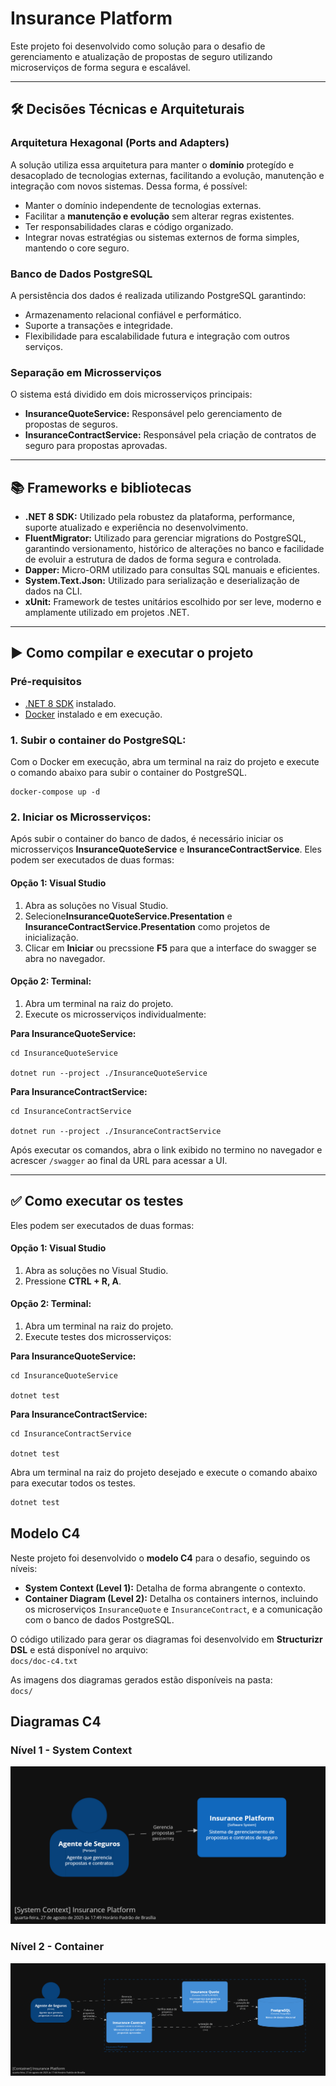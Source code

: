 # Insurance Platform

Este projeto foi desenvolvido como solução para o desafio de gerenciamento e atualização de propostas de seguro utilizando microserviços de forma segura e escalável.

---

## 🛠️ Decisões Técnicas e Arquiteturais

### Arquitetura Hexagonal (Ports and Adapters) 
A solução utiliza essa arquitetura para manter o **domínio** protegído e desacoplado de tecnologias externas, facilitando a evolução, manutenção e integração com novos sistemas. Dessa forma, é possível:
-   Manter o domínio independente de tecnologias externas.
-   Facilitar a **manutenção e evolução** sem alterar regras existentes.
-   Ter responsabilidades claras e código organizado.
-   Integrar novas estratégias ou sistemas externos de forma simples, mantendo o core seguro.

### Banco de Dados PostgreSQL
A persistência dos dados é realizada utilizando PostgreSQL garantindo:
- Armazenamento relacional confiável e performático.
- Suporte a transações e integridade.
- Flexibilidade para escalabilidade futura e integração com outros serviços.

### Separação em Microsserviços
O sistema está dividido em dois microsserviços principais:
- **InsuranceQuoteService:** Responsável pelo gerenciamento de propostas de seguros.
- **InsuranceContractService:** Responsável pela criação de contratos de seguro para propostas aprovadas.

---

## 📚 Frameworks e bibliotecas

- **.NET 8 SDK:** Utilizado pela robustez da plataforma, performance, suporte atualizado e experiência no desenvolvimento. 
- **FluentMigrator:** Utilizado para gerenciar migrations do PostgreSQL, garantindo versionamento, histórico de alterações no banco e facilidade de evoluir a estrutura de dados de forma segura e controlada.
- **Dapper:** Micro-ORM utilizado para consultas SQL manuais e eficientes.
- **System.Text.Json:** Utilizado para serialização e deserialização de dados na CLI.
- **xUnit:** Framework de testes unitários escolhido por ser leve, moderno e amplamente utilizado em projetos .NET.  

---

## ▶️ Como compilar e executar o projeto

### Pré-requisitos
- [.NET 8 SDK](https://dotnet.microsoft.com/en-us/download/dotnet/8.0) instalado.
- [Docker](https://www.docker.com/get-started/) instalado e em execução.

### 1. Subir o container do PostgreSQL:
Com o Docker em execução, abra um terminal na raiz do projeto e execute o comando abaixo para subir o container do PostgreSQL. 

```
docker-compose up -d
```

### 2. Iniciar os Microsserviços:
Após subir o container do banco de dados, é necessário iniciar os microsserviços **InsuranceQuoteService** e **InsuranceContractService**. Eles podem ser executados de duas formas:

#### Opção 1: Visual Studio
1. Abra as soluções no Visual Studio.
2. Selecione**InsuranceQuoteService.Presentation** e **InsuranceContractService.Presentation** como projetos de inicialização.
3. Clicar em **Iniciar** ou precssione **F5** para que a interface do swagger se abra no navegador.

#### Opção 2: Terminal:
1. Abra um terminal na raiz do projeto.
2. Execute os microsserviços individualmente:

**Para InsuranceQuoteService:**
```
cd InsuranceQuoteService

dotnet run --project ./InsuranceQuoteService
```
**Para InsuranceContractService:**

```
cd InsuranceContractService

dotnet run --project ./InsuranceContractService
```

Após executar os comandos, abra o link exibido no termino no navegador e acrescer `/swagger` ao final da URL para acessar a UI.

---

## ✅ Como executar os testes

Eles podem ser executados de duas formas:

#### Opção 1: Visual Studio
1. Abra as soluções no Visual Studio.
2. Pressione **CTRL + R, A**.

#### Opção 2: Terminal:
1. Abra um terminal na raiz do projeto.
2. Execute testes dos microsserviços:

**Para InsuranceQuoteService:**
```
cd InsuranceQuoteService

dotnet test
```
**Para InsuranceContractService:**

```
cd InsuranceContractService

dotnet test
```
Abra um terminal na raiz do projeto desejado e execute o comando abaixo para executar todos os testes.

```bash
dotnet test
```

## Modelo C4

Neste projeto foi desenvolvido o **modelo C4** para o desafio, seguindo os níveis: 

- **System Context (Level 1):** Detalha de forma abrangente o contexto.  
- **Container Diagram (Level 2):** Detalha os containers internos, incluindo os microserviços `InsuranceQuote` e `InsuranceContract`, e a comunicação com o banco de dados PostgreSQL.  

O código utilizado para gerar os diagramas foi desenvolvido em **Structurizr DSL** e está disponível no arquivo:  
`docs/doc-c4.txt`

As imagens dos diagramas gerados estão disponíveis na pasta:  
`docs/`

## Diagramas C4

### Nível 1 - System Context
![Diagrama C4 - Level 1](./docs/structurizr-Diagram1.png)

### Nível 2 - Container
![Diagrama C4 - Level 2](./docs/structurizr-Diagram2.png)